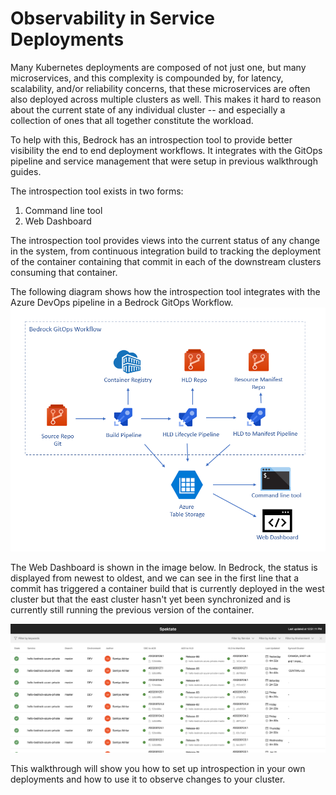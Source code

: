 # Observability in Service Deployments

Many Kubernetes deployments are composed of not just one, but many microservices, and this complexity is compounded by, for latency, scalability, and/or reliability concerns, that these microservices are often also deployed across multiple clusters as well.  This makes it hard to reason about the current state of any individual cluster -- and especially a collection of ones that all together constitute the workload.

To help with this, Bedrock has an introspection tool to provide better visibility the end to end deployment workflows. It integrates with the GitOps pipeline and service management that were setup in previous walkthrough guides. 

The introspection tool exists in two forms:
1. Command line tool
2. Web Dashboard

The introspection tool provides views into the current status of any change in the system, from continuous integration build to tracking the deployment of the container containing that commit in each of the downstream clusters consuming that container.

The following diagram shows how the introspection tool integrates with the Azure DevOps pipeline in a Bedrock GitOps Workflow.
![Service Introspection Tool](images/service-introspection-tool.png)

The Web Dashboard is shown in the image below. In Bedrock, the status is displayed from newest to oldest, and we can see in the first line that a commit has triggered a container build that is currently deployed in the west cluster but that the east cluster hasn't yet been synchronized and is currently still running the previous version of the container.

![Web Dashboard](images/service-introspection-dashboard.png)

This walkthrough will show you how to set up introspection in your own deployments and how to use it to observe changes to your cluster.

